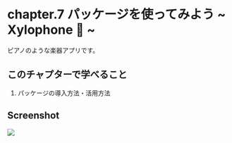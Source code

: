 # chapter.7 パッケージを使ってみよう ~ Xylophone 🎹 ~

ピアノのような楽器アプリです。

## このチャプターで学べること

1. パッケージの導入方法・活用方法

## Screenshot

![](https://storage.googleapis.com/zenn-user-upload/v5ctlpyq7j3ddzgl50a7s8vzn9dk)
